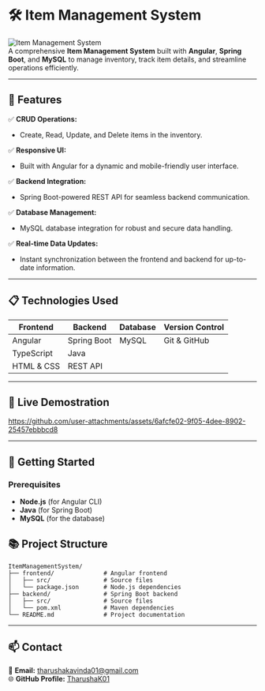 
# 🛠️ Item Management System

![Item Management System](https://img.shields.io/badge/Status-Active-brightgreen.svg)  
A comprehensive **Item Management System** built with **Angular**, **Spring Boot**, and **MySQL** to manage inventory, track item details, and streamline operations efficiently.

---

## 🌟 Features

✅ **CRUD Operations:**  
   - Create, Read, Update, and Delete items in the inventory.

✅ **Responsive UI:**  
   - Built with Angular for a dynamic and mobile-friendly user interface.

✅ **Backend Integration:**  
   - Spring Boot-powered REST API for seamless backend communication.

✅ **Database Management:**  
   - MySQL database integration for robust and secure data handling.

✅ **Real-time Data Updates:**  
   - Instant synchronization between the frontend and backend for up-to-date information.

---

## 📋 Technologies Used

| **Frontend**       | **Backend**        | **Database** | **Version Control** |
|--------------------|--------------------|--------------|---------------------|
| Angular            | Spring Boot        | MySQL        | Git & GitHub        |
| TypeScript         | Java               |              |                     |
| HTML & CSS         | REST API           |              |                     |

---

## 📸 Live Demostration 



https://github.com/user-attachments/assets/6afcfe02-9f05-4dee-8902-25457ebbbcd8



---

## 🚀 Getting Started

### Prerequisites
- **Node.js** (for Angular CLI)
- **Java** (for Spring Boot)
- **MySQL** (for the database)


## 📚 Project Structure

```
ItemManagementSystem/
├── frontend/              # Angular frontend
│   ├── src/               # Source files
│   └── package.json       # Node.js dependencies
├── backend/               # Spring Boot backend
│   ├── src/               # Source files
│   └── pom.xml            # Maven dependencies
└── README.md              # Project documentation
```

---

## 📫 Contact

📧 **Email:** tharushakavinda01@gmail.com  
🌐 **GitHub Profile:** [TharushaK01](https://github.com/TharushaK01)

